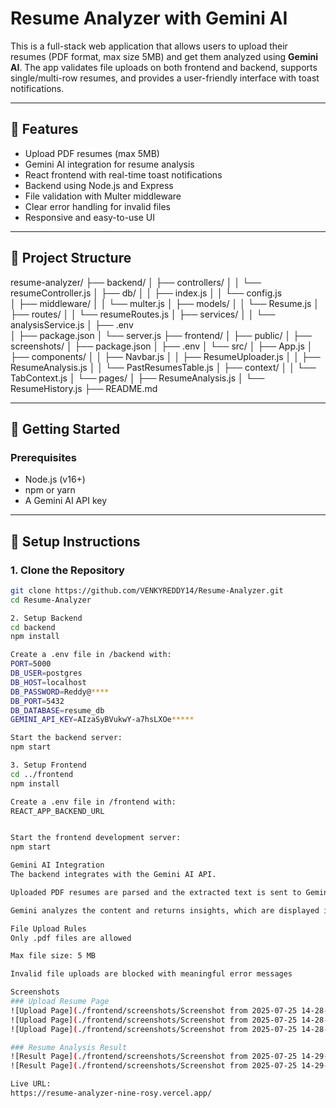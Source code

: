 # Resume Analyzer with Gemini AI

This is a full-stack web application that allows users to upload their resumes (PDF format, max size 5MB) and get them analyzed using **Gemini AI**. The app validates file uploads on both frontend and backend, supports single/multi-row resumes, and provides a user-friendly interface with toast notifications.

---

## 🌟 Features

- Upload PDF resumes (max 5MB)
- Gemini AI integration for resume analysis
- React frontend with real-time toast notifications
- Backend using Node.js and Express
- File validation with Multer middleware
- Clear error handling for invalid files
- Responsive and easy-to-use UI

---

## 📁 Project Structure

resume-analyzer/
├── backend/
│   ├── controllers/
│   │   └── resumeController.js
│   ├── db/
│   │   ├── index.js
│   │   └── config.js          
│   ├── middleware/
│   │   └── multer.js
│   ├── models/
│   │   └── Resume.js
│   ├── routes/
│   │   └── resumeRoutes.js
│   ├── services/
│   │   └── analysisService.js
│   ├── .env                    
│   ├── package.json
│   └── server.js
├── frontend/
│   ├── public/
│   ├── screenshots/
│   ├── package.json
│   ├── .env
│   └── src/
│       ├── App.js
│       ├── components/
│       │   ├── Navbar.js
│       │   ├── ResumeUploader.js
│       │   ├── ResumeAnalysis.js
│       │   └── PastResumesTable.js
│       ├── context/
│       │   └── TabContext.js
│       └── pages/
│           ├── ResumeAnalysis.js
│           └── ResumeHistory.js
├── README.md




---

## 🚀 Getting Started

### Prerequisites

- Node.js (v16+)
- npm or yarn
- A Gemini AI API key

---

## 🔧 Setup Instructions

### 1. Clone the Repository

```bash
git clone https://github.com/VENKYREDDY14/Resume-Analyzer.git
cd Resume-Analyzer

2. Setup Backend
cd backend
npm install

Create a .env file in /backend with:
PORT=5000
DB_USER=postgres
DB_HOST=localhost
DB_PASSWORD=Reddy@****
DB_PORT=5432
DB_DATABASE=resume_db
GEMINI_API_KEY=AIzaSyBVukwY-a7hsLXOe*****

Start the backend server:
npm start

3. Setup Frontend
cd ../frontend
npm install

Create a .env file in /frontend with:
REACT_APP_BACKEND_URL


Start the frontend development server:
npm start

Gemini AI Integration
The backend integrates with the Gemini AI API.

Uploaded PDF resumes are parsed and the extracted text is sent to Gemini.

Gemini analyzes the content and returns insights, which are displayed in the frontend.

File Upload Rules
Only .pdf files are allowed

Max file size: 5 MB

Invalid file uploads are blocked with meaningful error messages

Screenshots
### Upload Resume Page
![Upload Page](./frontend/screenshots/Screenshot from 2025-07-25 14-28-01.png/)
![Upload Page](./frontend/screenshots/Screenshot from 2025-07-25 14-28-30.png/)
![Upload Page](./frontend/screenshots/Screenshot from 2025-07-25 14-28-58.png/)

### Resume Analysis Result
![Result Page](./frontend/screenshots/Screenshot from 2025-07-25 14-29-01.png/)
![Result Page](./frontend/screenshots/Screenshot from 2025-07-25 14-29-07.png/)

Live URL:
https://resume-analyzer-nine-rosy.vercel.app/